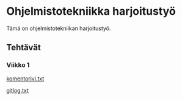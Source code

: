 <h1>Ohjelmistotekniikka harjoitustyö </h1>
Tämä on ohjelmistotekniikan harjoitustyö.

<h2>Tehtävät</h2>
  <h3>Viikko 1</h3>

[komentorivi.txt](https://github.com/shlevanto/menuplanner/tree/master/laskarit/viikko1/komentorivi.txt)

[gitlog.txt](https://github.com/shlevanto/menuplanner/tree/master/laskarit/viikko1/komentorivi.txt)
